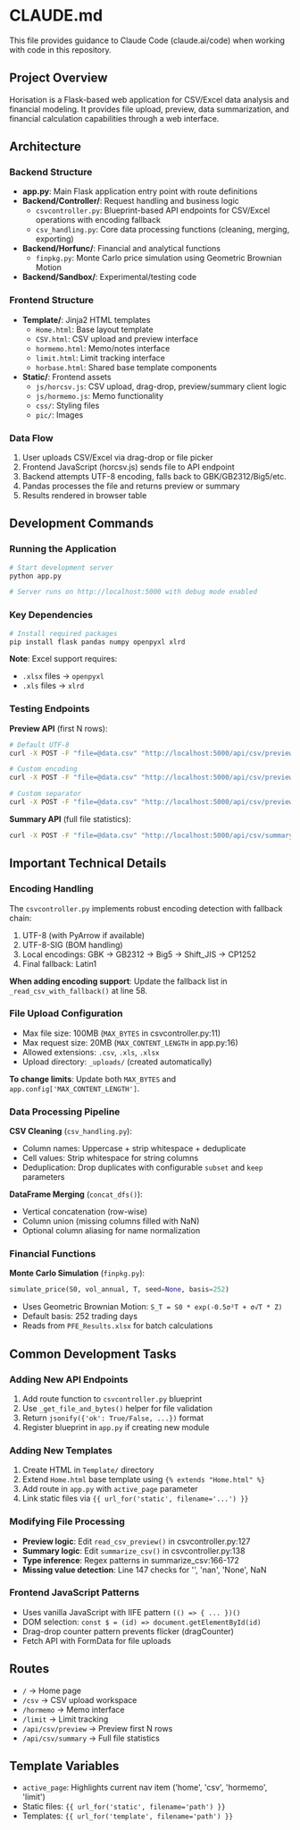 # CLAUDE.md

This file provides guidance to Claude Code (claude.ai/code) when working with code in this repository.

## Project Overview

Horisation is a Flask-based web application for CSV/Excel data analysis and financial modeling. It provides file upload, preview, data summarization, and financial calculation capabilities through a web interface.

## Architecture

### Backend Structure
- **app.py**: Main Flask application entry point with route definitions
- **Backend/Controller/**: Request handling and business logic
  - `csvcontroller.py`: Blueprint-based API endpoints for CSV/Excel operations with encoding fallback
  - `csv_handling.py`: Core data processing functions (cleaning, merging, exporting)
- **Backend/Horfunc/**: Financial and analytical functions
  - `finpkg.py`: Monte Carlo price simulation using Geometric Brownian Motion
- **Backend/Sandbox/**: Experimental/testing code

### Frontend Structure
- **Template/**: Jinja2 HTML templates
  - `Home.html`: Base layout template
  - `CSV.html`: CSV upload and preview interface
  - `hormemo.html`: Memo/notes interface
  - `limit.html`: Limit tracking interface
  - `horbase.html`: Shared base template components
- **Static/**: Frontend assets
  - `js/horcsv.js`: CSV upload, drag-drop, preview/summary client logic
  - `js/hormemo.js`: Memo functionality
  - `css/`: Styling files
  - `pic/`: Images

### Data Flow
1. User uploads CSV/Excel via drag-drop or file picker
2. Frontend JavaScript (horcsv.js) sends file to API endpoint
3. Backend attempts UTF-8 encoding, falls back to GBK/GB2312/Big5/etc.
4. Pandas processes the file and returns preview or summary
5. Results rendered in browser table

## Development Commands

### Running the Application
```bash
# Start development server
python app.py

# Server runs on http://localhost:5000 with debug mode enabled
```

### Key Dependencies
```bash
# Install required packages
pip install flask pandas numpy openpyxl xlrd
```

**Note**: Excel support requires:
- `.xlsx` files → `openpyxl`
- `.xls` files → `xlrd`

### Testing Endpoints

**Preview API** (first N rows):
```bash
# Default UTF-8
curl -X POST -F "file=@data.csv" "http://localhost:5000/api/csv/preview?n=10"

# Custom encoding
curl -X POST -F "file=@data.csv" "http://localhost:5000/api/csv/preview?n=5&encoding=gbk"

# Custom separator
curl -X POST -F "file=@data.csv" "http://localhost:5000/api/csv/preview?sep=%3B"  # semicolon
```

**Summary API** (full file statistics):
```bash
curl -X POST -F "file=@data.csv" "http://localhost:5000/api/csv/summary"
```

## Important Technical Details

### Encoding Handling
The `csvcontroller.py` implements robust encoding detection with fallback chain:
1. UTF-8 (with PyArrow if available)
2. UTF-8-SIG (BOM handling)
3. Local encodings: GBK → GB2312 → Big5 → Shift_JIS → CP1252
4. Final fallback: Latin1

**When adding encoding support**: Update the fallback list in `_read_csv_with_fallback()` at line 58.

### File Upload Configuration
- Max file size: 100MB (`MAX_BYTES` in csvcontroller.py:11)
- Max request size: 20MB (`MAX_CONTENT_LENGTH` in app.py:16)
- Allowed extensions: `.csv`, `.xls`, `.xlsx`
- Upload directory: `_uploads/` (created automatically)

**To change limits**: Update both `MAX_BYTES` and `app.config['MAX_CONTENT_LENGTH']`.

### Data Processing Pipeline

**CSV Cleaning** (`csv_handling.py`):
- Column names: Uppercase + strip whitespace + deduplicate
- Cell values: Strip whitespace for string columns
- Deduplication: Drop duplicates with configurable `subset` and `keep` parameters

**DataFrame Merging** (`concat_dfs()`):
- Vertical concatenation (row-wise)
- Column union (missing columns filled with NaN)
- Optional column aliasing for name normalization

### Financial Functions

**Monte Carlo Simulation** (`finpkg.py`):
```python
simulate_price(S0, vol_annual, T, seed=None, basis=252)
```
- Uses Geometric Brownian Motion: `S_T = S0 * exp(-0.5σ²T + σ√T * Z)`
- Default basis: 252 trading days
- Reads from `PFE_Results.xlsx` for batch calculations

## Common Development Tasks

### Adding New API Endpoints
1. Add route function to `csvcontroller.py` blueprint
2. Use `_get_file_and_bytes()` helper for file validation
3. Return `jsonify({'ok': True/False, ...})` format
4. Register blueprint in `app.py` if creating new module

### Adding New Templates
1. Create HTML in `Template/` directory
2. Extend `Home.html` base template using `{% extends "Home.html" %}`
3. Add route in `app.py` with `active_page` parameter
4. Link static files via `{{ url_for('static', filename='...') }}`

### Modifying File Processing
- **Preview logic**: Edit `read_csv_preview()` in csvcontroller.py:127
- **Summary logic**: Edit `summarize_csv()` in csvcontroller.py:138
- **Type inference**: Regex patterns in summarize_csv:166-172
- **Missing value detection**: Line 147 checks for '', 'nan', 'None', NaN

### Frontend JavaScript Patterns
- Uses vanilla JavaScript with IIFE pattern `(() => { ... })()`
- DOM selection: `const $ = (id) => document.getElementById(id)`
- Drag-drop counter pattern prevents flicker (dragCounter)
- Fetch API with FormData for file uploads

## Routes

- `/` → Home page
- `/csv` → CSV upload workspace
- `/hormemo` → Memo interface
- `/limit` → Limit tracking
- `/api/csv/preview` → Preview first N rows
- `/api/csv/summary` → Full file statistics

## Template Variables
- `active_page`: Highlights current nav item ('home', 'csv', 'hormemo', 'limit')
- Static files: `{{ url_for('static', filename='path') }}`
- Templates: `{{ url_for('template', filename='path') }}`
